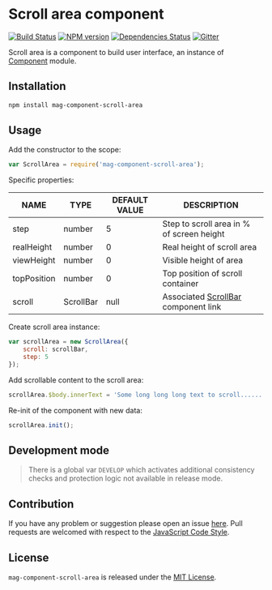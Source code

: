 Scroll area component
==============

[![Build Status](https://img.shields.io/travis/magsdk/component-scroll-area.svg?style=flat-square)](https://travis-ci.org/magsdk/component-scroll-area)
[![NPM version](https://img.shields.io/npm/v/mag-component-scroll-area.svg?style=flat-square)](https://www.npmjs.com/package/mag-component-scroll-area)
[![Dependencies Status](https://img.shields.io/david/spasdk/component-scroll-area.svg?style=flat-square)](https://david-dm.org/spasdk/component-scroll-area)
[![Gitter](https://img.shields.io/badge/gitter-join%20chat-blue.svg?style=flat-square)](https://gitter.im/DarkPark/spasdk)


Scroll area is a component to build user interface, an instance of [Component](https://github.com/spasdk/component) module.


## Installation ##

```bash
npm install mag-component-scroll-area
```


## Usage ##

Add the constructor to the scope:

```js
var ScrollArea = require('mag-component-scroll-area');
```

Specific properties:

NAME        | TYPE      | DEFAULT VALUE | DESCRIPTION                               |
------------|-----------|---------------|-------------------------------------------|
step        | number    | 5             | Step to scroll area in % of screen height |
realHeight  | number    | 0             | Real height of scroll area                |
viewHeight  | number    | 0             | Visible height of area                    |
topPosition | number    | 0             | Top position of scroll container          |
scroll      | ScrollBar | null          | Associated [ScrollBar](https://github.com/stbsdk/component-scrollbar) component link       |

Create scroll area instance:

```js
var scrollArea = new ScrollArea({
    scroll: scrollBar,
    step: 5
});
```

Add scrollable content to the scroll area:

```js
scrollArea.$body.innerText = 'Some long long long text to scroll..........';
```

Re-init of the component with new data:

```js
scrollArea.init();
```


## Development mode ##

> There is a global var `DEVELOP` which activates additional consistency checks and protection logic not available in release mode.


## Contribution ##

If you have any problem or suggestion please open an issue [here](https://github.com/spasdk/component-scroll-area/issues).
Pull requests are welcomed with respect to the [JavaScript Code Style](https://github.com/DarkPark/jscs).


## License ##

`mag-component-scroll-area` is released under the [MIT License](license.md).
